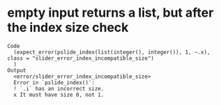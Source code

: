 # empty input returns a list, but after the index size check

    Code
      (expect_error(pslide_index(list(integer(), integer()), 1, ~.x), class = "slider_error_index_incompatible_size")
      )
    Output
      <error/slider_error_index_incompatible_size>
      Error in `pslide_index()`:
      ! `.i` has an incorrect size.
      x It must have size 0, not 1.

